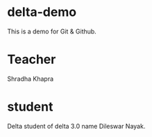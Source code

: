# delta-demo
This is a demo for Git & Github.

# Teacher
Shradha Khapra

# student 

Delta student of delta 3.0 name Dileswar Nayak.


